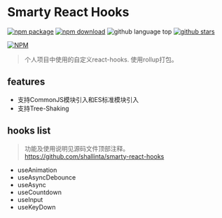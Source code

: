 # Smarty React Hooks

[![npm package](https://img.shields.io/npm/v/smarty-react-hooks.svg)](https://www.npmjs.org/package/smarty-react-hooks)
[![npm download](https://img.shields.io/npm/dt/smarty-react-hooks.svg)](https://www.npmjs.org/package/smarty-react-hooks)
![github language top](https://img.shields.io/github/languages/top/shallinta/smarty-react-hooks.svg)
[![github stars](https://img.shields.io/github/stars/shallinta/smarty-react-hooks.svg?style=social&label=Stars)](https://github.com/shallinta/smarty-react-hooks)  

[![NPM](https://nodei.co/npm/smarty-react-hooks.png?downloads=true&downloadRank=true&stars=true)](https://www.npmjs.com/package/smarty-react-hooks)

> 个人项目中使用的自定义react-hooks. 使用rollup打包。

## features
- 支持CommonJS模块引入和ES标准模块引入
- 支持Tree-Shaking

## hooks list
> 功能及使用说明见源码文件顶部注释。
> <https://github.com/shallinta/smarty-react-hooks>

- useAnimation
- useAsyncDebounce
- useAsync
- useCountdown
- useInput
- useKeyDown
